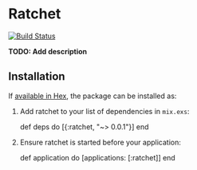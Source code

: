 # Ratchet

[![Build Status](https://travis-ci.org/iamvery/ratchet.svg?branch=master)](https://travis-ci.org/iamvery/ratchet)

**TODO: Add description**

## Installation

If [available in Hex](https://hex.pm/docs/publish), the package can be installed as:

  1. Add ratchet to your list of dependencies in `mix.exs`:

        def deps do
          [{:ratchet, "~> 0.0.1"}]
        end

  2. Ensure ratchet is started before your application:

        def application do
          [applications: [:ratchet]]
        end

